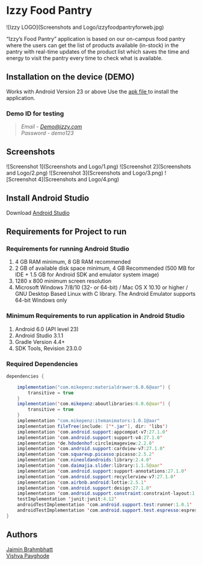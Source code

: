 # Izzy Food Pantry

![Izzy LOGO](Screenshots and Logo/izzyfoodpantryforweb.jpg)

“Izzy’s Food Pantry” application is based on our on-campus food pantry where the users can get the list of products available (in-stock) in the pantry with real-time updates of the product list which saves the time and energy to visit the pantry every time to check what is available.

## Installation on the device (DEMO)

Works with Android Version 23 or above
Use the [apk file ](https://gitlab.tamucc.edu/cosc-6362_spring-2020/brahmbhatt-jaimin/final-project-izzy-food-pantry/-/blob/master/APK/izzyfoodpantry.apk) to install the application.

### Demo ID for testing ###

> *Email - Demo@izzy.com*  
> *Password - demo123*



## Screenshots
![Screenshot 1](Screenshots and Logo/1.png) 
![Screenshot 2](Screenshots and Logo/2.png) 
![Screenshot 3](Screenshots and Logo/3.png) 
![Screenshot 4](Screenshots and Logo/4.png) 

## Install Android Studio
Download [Android Studio](https://developer.android.com/studio#downloads)

## Requirements for Project to run

### Requirements for running Android Studio
1. 4 GB RAM minimum, 8 GB RAM recommended
2. 2 GB of available disk space minimum, 4 GB Recommended (500 MB for IDE + 1.5 GB for Android SDK and emulator system image)
3. 1280 x 800 minimum screen resolution
4. Microsoft Windows 7/8/10 (32- or 64-bit) / Mac OS X 10.10 or higher / GNU Desktop Based Linux with C library. The Android Emulator supports 64-bit Windows only  

### Minimum Requirements to run application in Android Studio
1. Android 6.0 (API level 23)
2. Android Studio 3.1.1
3. Gradle Version 4.4+
4. SDK Tools, Revision 23.0.0

### Required Dependencies

```Java
dependencies {

    implementation("com.mikepenz:materialdrawer:6.0.6@aar") {
        transitive = true
    }
    implementation('com.mikepenz:aboutlibraries:6.0.6@aar') {
        transitive = true
    }
    implementation "com.mikepenz:itemanimators:1.0.1@aar"
    implementation fileTree(include: ['*.jar'], dir: 'libs')
    implementation 'com.android.support:appcompat-v7:27.1.0'
    implementation 'com.android.support:support-v4:27.1.0'
    implementation 'de.hdodenhof:circleimageview:2.2.0'
    implementation 'com.android.support:cardview-v7:27.1.0'
    implementation 'com.squareup.picasso:picasso:2.5.2'
    implementation 'com.nineoldandroids:library:2.4.0'
    implementation 'com.daimajia.slider:library:1.1.5@aar'
    implementation 'com.android.support:support-annotations:27.1.0'
    implementation 'com.android.support:recyclerview-v7:27.1.0'
    implementation 'com.airbnb.android:lottie:2.5.1'
    implementation 'com.android.support:design:27.1.0'
    implementation 'com.android.support.constraint:constraint-layout:1.0.2'
    testImplementation 'junit:junit:4.12'
    androidTestImplementation 'com.android.support.test:runner:1.0.1'
    androidTestImplementation 'com.android.support.test.espresso:espresso-core:3.0.1'
}
```

## Authors

[Jaimin Brahmbhatt](https://gitlab.tamucc.edu/jbrahmbhatt)  
[Vishva Payghode](https://gitlab.tamucc.edu/vpayghode) 







